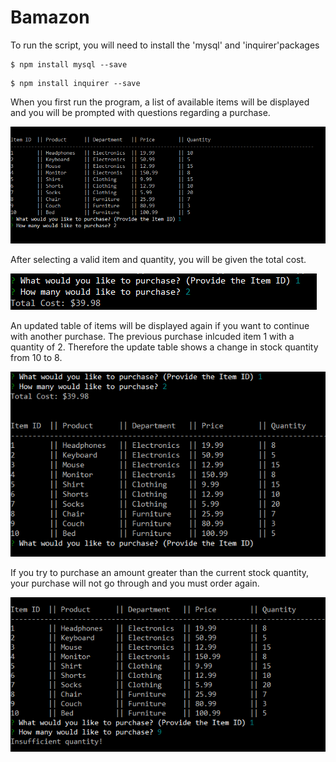 # Bamazon

To run the script, you will need to install the 'mysql' and 'inquirer'packages
```
$ npm install mysql --save 
```

```
$ npm install inquirer --save
```

When you first run the program, a list of available items will be displayed and you will be prompted with questions regarding a purchase.

![First Run](images/screenshot_1.png)

After selecting a valid item and quantity, you will be given the total cost.

![Successful Purchase](images/screenshot_2.png)

An updated table of items will be displayed again if you want to continue with another purchase.
The previous purchase inlcuded item 1 with a quantity of 2. Therefore the update table shows a change
in stock quantity from 10 to 8.

![Updated Table](images/screenshot_3.png)

If you try to purchase an amount greater than the current stock quantity, your purchase will not go through and you must order again.

![Failed Purchase](images/screenshot_4.png)

